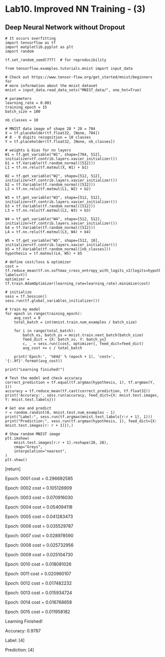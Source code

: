 # Lab10. Improved NN Training - (3)

## Deep Neural Network without Dropout
    
    # It occurs overfitting
    import tensorflow as tf
    import matplotlib.pyplot as plt
    import random
    
    tf.set_random_seed(777)  # for reproducibility
    
    from tensorflow.examples.tutorials.mnist import input_data
    
    # Check out https://www.tensor-flow.org/get_started/mnist/beginners for
    # more information about the mnist dataset
    mnist = input_data.read_data_sets("MNIST_data/", one_hot=True)
    
    # parameters
    learning_rate = 0.001
    training_epoch = 15
    batch_size = 100
    
    nb_classes = 10
    
    # MNIST data image of shape 28 * 28 = 784
    X = tf.placeholder(tf.float32, [None, 784])
    # 0 - 9 digits recognition = 10 classes
    Y = tf.placeholder(tf.float32, [None, nb_classes])
    
    # weights & bias for nn layers
    W1 = tf.get_variable("W1", shape=[784, 512], initializer=tf.contrib.layers.xavier_initializer())
    b1 = tf.Variable(tf.random_normal([512]))
    L1 = tf.nn.relu(tf.matmul(X, W1) + b1)
    
    W2 = tf.get_variable("W2", shape=[512, 512], initializer=tf.contrib.layers.xavier_initializer())
    b2 = tf.Variable(tf.random_normal([512]))
    L2 = tf.nn.relu(tf.matmul(L1, W2) + b2)
    
    W3 = tf.get_variable("W3", shape=[512, 512], initializer=tf.contrib.layers.xavier_initializer())
    b3 = tf.Variable(tf.random_normal([512]))
    L3 = tf.nn.relu(tf.matmul(L2, W3) + b3)
    
    W4 = tf.get_variable("W4", shape=[512, 512], initializer=tf.contrib.layers.xavier_initializer())
    b4 = tf.Variable(tf.random_normal([512]))
    L4 = tf.nn.relu(tf.matmul(L3, W4) + b4)
    
    W5 = tf.get_variable("W5", shape=[512, 10], initializer=tf.contrib.layers.xavier_initializer())
    b5 = tf.Variable(tf.random_normal([nb_classes]))
    hypothesis = tf.matmul(L4, W5) + b5
    
    # define cost/loss & optimizer
    cost = tf.reduce_mean(tf.nn.softmax_cross_entropy_with_logits_v2(logits=hypothesis, labels=Y))
    optimizer = tf.train.AdamOptimizer(learning_rate=learning_rate).minimize(cost)
    
    # initialize
    sess = tf.Session()
    sess.run(tf.global_variables_initializer())
    
    # train my model
    for epoch in range(training_epoch):
        avg_cost = 0
        total_batch = int(mnist.train.num_examples / batch_size)
    
        for i in range(total_batch):
            batch_xs, batch_ys = mnist.train.next_batch(batch_size)
            feed_dict = {X: batch_xs, Y: batch_ys}
            c, _ = sess.run([cost, optimizer], feed_dict=feed_dict)
            avg_cost += c / total_batch
    
        print('Epoch:', '%04d' % (epoch + 1), 'cost=', '{:.9f}'.format(avg_cost))
    
    print("Learning finished!")
    
    # Test the model and check accuracy
    correct_prediction = tf.equal(tf.argmax(hypothesis, 1), tf.argmax(Y, 1))
    accuracy = tf.reduce_mean(tf.cast(correct_prediction, tf.float32))
    print('Accuracy:', sess.run(accuracy, feed_dict={X: mnist.test.images, Y: mnist.test.labels}))
    
    # Get one and predict
    r = random.randint(0, mnist.test.num_examples - 1)
    print("Label:", sess.run(tf.argmax(mnist.test.labels[r:r + 1], 1)))
    print("Prediction:", sess.run(tf.argmax(hypothesis, 1), feed_dict={X: mnist.test.images[r: r + 1]}),)
    
    # Show random MNIST image
    plt.imshow(
        mnist.test.images[r:r + 1].reshape(28, 28),
        cmap="Greys",
        interpolation="nearest",
    )
    plt.show()

[return]

Epoch: 0001 cost = 0.296692585

Epoch: 0002 cost = 0.105126909

Epoch: 0003 cost = 0.070916030

Epoch: 0004 cost = 0.054094118

Epoch: 0005 cost = 0.041283473

Epoch: 0006 cost = 0.035529787

Epoch: 0007 cost = 0.028978590

Epoch: 0008 cost = 0.025732956

Epoch: 0009 cost = 0.025104730

Epoch: 0010 cost = 0.018081026

Epoch: 0011 cost = 0.020960107

Epoch: 0012 cost = 0.017482232

Epoch: 0013 cost = 0.015934724

Epoch: 0014 cost = 0.016768658

Epoch: 0015 cost = 0.011958182

Learning Finished!

Accuracy: 0.9787

Label:  [4]

Prediction:  [4]



